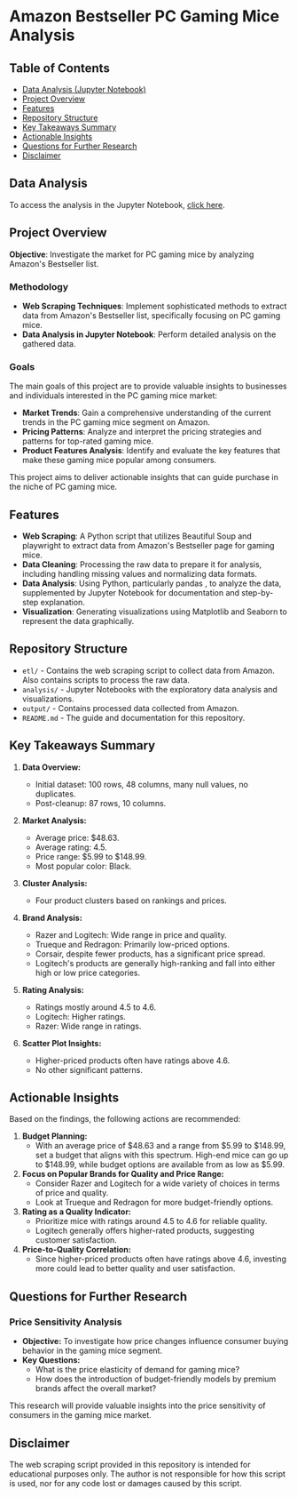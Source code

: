 # Amazon Bestseller PC Gaming Mice Analysis

## Table of Contents

- [Data Analysis (Jupyter Notebook)](#data-analysis)
- [Project Overview](#project-overview)
- [Features](#features)
- [Repository Structure](#repository-structure)
- [Key Takeaways Summary](#key-takeaways-summary)
- [Actionable Insights](#actionable-insights)
- [Questions for Further Research](#questions-for-further-research)
- [Disclaimer](#disclaimer)

## Data Analysis
To access the analysis in the Jupyter Notebook, [click here](analysis/analysis.ipynb).

## Project Overview

**Objective**: Investigate the market for PC gaming mice by analyzing Amazon's Bestseller list.

### Methodology

- **Web Scraping Techniques**: Implement sophisticated methods to extract data from Amazon's Bestseller list, specifically focusing on PC gaming mice.
- **Data Analysis in Jupyter Notebook**: Perform detailed analysis on the gathered data.

### Goals

The main goals of this project are to provide valuable insights to businesses and individuals interested in the PC gaming mice market:

- **Market Trends**: Gain a comprehensive understanding of the current trends in the PC gaming mice segment on Amazon.
- **Pricing Patterns**: Analyze and interpret the pricing strategies and patterns for top-rated gaming mice.
- **Product Features Analysis**: Identify and evaluate the key features that make these gaming mice popular among consumers.

This project aims to deliver actionable insights that can guide purchase in the niche of PC gaming mice.

## Features

- **Web Scraping**: A Python script that utilizes Beautiful Soup and playwright to extract data from Amazon's Bestseller page for gaming mice.
- **Data Cleaning**: Processing the raw data to prepare it for analysis, including handling missing values and normalizing data formats.
- **Data Analysis**: Using Python, particularly pandas , to analyze the data, supplemented by Jupyter Notebook for documentation and step-by-step explanation.
- **Visualization**: Generating visualizations using Matplotlib and Seaborn to represent the data graphically.

## Repository Structure

- `etl/` - Contains the web scraping script to collect data from Amazon. Also contains scripts to process the raw data.
- `analysis/` - Jupyter Notebooks with the exploratory data analysis and visualizations.
- `output/` - Contains processed data collected from Amazon.
- `README.md` - The guide and documentation for this repository.

## Key Takeaways Summary

1. **Data Overview:**
   - Initial dataset: 100 rows, 48 columns, many null values, no duplicates.
   - Post-cleanup: 87 rows, 10 columns.

2. **Market Analysis:**
   - Average price: $48.63.
   - Average rating: 4.5.
   - Price range: $5.99 to $148.99.
   - Most popular color: Black.

3. **Cluster Analysis:**
   - Four product clusters based on rankings and prices.

4. **Brand Analysis:**
   - Razer and Logitech: Wide range in price and quality.
   - Trueque and Redragon: Primarily low-priced options.
   - Corsair, despite fewer products, has a significant price spread.
   - Logitech's products are generally high-ranking and fall into either high or low price categories.

5. **Rating Analysis:**
   - Ratings mostly around 4.5 to 4.6.
   - Logitech: Higher ratings.
   - Razer: Wide range in ratings.

6. **Scatter Plot Insights:**
   - Higher-priced products often have ratings above 4.6.
   - No other significant patterns.

## Actionable Insights

Based on the findings, the following actions are recommended:

1. **Budget Planning:**
    - With an average price of $48.63 and a range from $5.99 to $148.99, set a budget that aligns with this spectrum. High-end mice can go up to $148.99, while budget options are available from as low as $5.99.
2. **Focus on Popular Brands for Quality and Price Range:**
    - Consider Razer and Logitech for a wide variety of choices in terms of price and quality.
    - Look at Trueque and Redragon for more budget-friendly options.
3. **Rating as a Quality Indicator:**
    - Prioritize mice with ratings around 4.5 to 4.6 for reliable quality.
    - Logitech generally offers higher-rated products, suggesting customer satisfaction.
4. **Price-to-Quality Correlation:**
    - Since higher-priced products often have ratings above 4.6, investing more could lead to better quality and user satisfaction.

## Questions for Further Research

### Price Sensitivity Analysis

- **Objective:** To investigate how price changes influence consumer buying behavior in the gaming mice segment.
- **Key Questions:**
  - What is the price elasticity of demand for gaming mice?
  - How does the introduction of budget-friendly models by premium brands affect the overall market?

This research will provide valuable insights into the price sensitivity of consumers in the gaming mice market.

## Disclaimer

The web scraping script provided in this repository is intended for educational purposes only. The author is not responsible for how this script is used, nor for any code lost or damages caused by this script.
